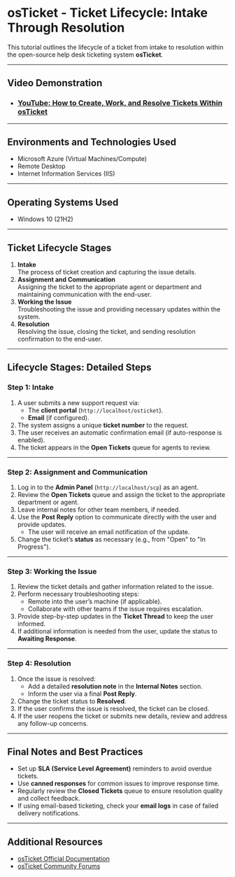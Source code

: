 # osTicket - Ticket Lifecycle: Intake Through Resolution

This tutorial outlines the lifecycle of a ticket from intake to resolution within the open-source help desk ticketing system **osTicket**.

---

## **Video Demonstration**

- ### [YouTube: How to Create, Work, and Resolve Tickets Within osTicket](https://www.youtube.com/results?search_query=osticket+ticket+life+cycle)

---

## **Environments and Technologies Used**

- Microsoft Azure (Virtual Machines/Compute)
- Remote Desktop
- Internet Information Services (IIS)

---

## **Operating Systems Used**

- Windows 10 (21H2)

---

## **Ticket Lifecycle Stages**

1. **Intake**  
   The process of ticket creation and capturing the issue details.
2. **Assignment and Communication**  
   Assigning the ticket to the appropriate agent or department and maintaining communication with the end-user.
3. **Working the Issue**  
   Troubleshooting the issue and providing necessary updates within the system.
4. **Resolution**  
   Resolving the issue, closing the ticket, and sending resolution confirmation to the end-user.

---

## **Lifecycle Stages: Detailed Steps**

### **Step 1: Intake**

1. A user submits a new support request via:
   - The **client portal** (`http://localhost/osticket`).
   - **Email** (if configured).
2. The system assigns a unique **ticket number** to the request.
3. The user receives an automatic confirmation email (if auto-response is enabled).
4. The ticket appears in the **Open Tickets** queue for agents to review.

---

### **Step 2: Assignment and Communication**

1. Log in to the **Admin Panel** (`http://localhost/scp`) as an agent.
2. Review the **Open Tickets** queue and assign the ticket to the appropriate department or agent.
3. Leave internal notes for other team members, if needed.
4. Use the **Post Reply** option to communicate directly with the user and provide updates.
   - The user will receive an email notification of the update.
5. Change the ticket’s **status** as necessary (e.g., from "Open" to "In Progress").

---

### **Step 3: Working the Issue**

1. Review the ticket details and gather information related to the issue.
2. Perform necessary troubleshooting steps:
   - Remote into the user’s machine (if applicable).
   - Collaborate with other teams if the issue requires escalation.
3. Provide step-by-step updates in the **Ticket Thread** to keep the user informed.
4. If additional information is needed from the user, update the status to **Awaiting Response**.

---

### **Step 4: Resolution**

1. Once the issue is resolved:
   - Add a detailed **resolution note** in the **Internal Notes** section.
   - Inform the user via a final **Post Reply**.
2. Change the ticket status to **Resolved**.
3. If the user confirms the issue is resolved, the ticket can be closed.
4. If the user reopens the ticket or submits new details, review and address any follow-up concerns.

---

## **Final Notes and Best Practices**

- Set up **SLA (Service Level Agreement)** reminders to avoid overdue tickets.
- Use **canned responses** for common issues to improve response time.
- Regularly review the **Closed Tickets** queue to ensure resolution quality and collect feedback.
- If using email-based ticketing, check your **email logs** in case of failed delivery notifications.

---

## **Additional Resources**

- [osTicket Official Documentation](https://docs.osticket.com/)
- [osTicket Community Forums](https://forum.osticket.com/)
